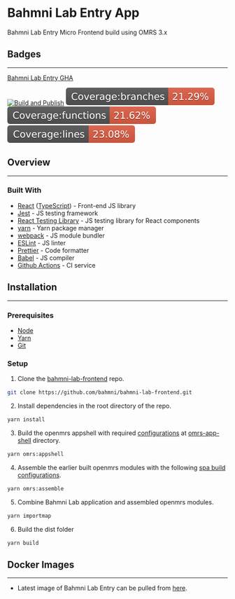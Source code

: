 # Bahmni Lab Entry App

Bahmni Lab Entry Micro Frontend build using OMRS 3.x
## Badges
---

[Bahmni Lab Entry GHA](https://github.com/Bahmni/bahmni-lab-frontend/actions)

[![Build and Publish](https://github.com/Bahmni/bahmni-lab-frontend/actions/workflows/build_publish.yml/badge.svg?branch=main)](https://github.com/Bahmni/bahmni-lab-frontend/actions/workflows/build_publish.yml) ![Badges](badges/badge-branches.svg) ![Badges](badges/badge-functions.svg) ![Badges](badges/badge-lines.svg)

## Overview
---

### Built With

* [React](https://reactjs.org/) ([TypeScript](https://www.typescriptlang.org)) - Front-end JS library
* [Jest](https://jestjs.io/) - JS testing framework
* [React Testing Library](https://testing-library.com/) - JS testing library for React components
* [yarn](https://yarnpkg.com/) - Yarn package manager
* [webpack](https://webpack.js.org/) - JS module bundler
* [ESLint](https://eslint.org/) - JS linter
* [Prettier](https://prettier.io/) - Code formatter
* [Babel](https://babeljs.io/) - JS compiler
* [Github Actions](https://travis-ci.org/) - CI service

## Installation
---

### Prerequisites

* [Node](https://nodejs.org/en/download/)
* [Yarn](https://classic.yarnpkg.com/lang/en/docs/install/#mac-stable)
* [Git](https://git-scm.com/downloads)

### Setup

1. Clone the [bahmni-lab-frontend](https://github.com/bahmni/bahmni-lab-frontend) repo.

```sh
git clone https://github.com/bahmni/bahmni-lab-frontend.git
```

2. Install dependencies in the root directory of the repo.
```sh
yarn install
```
3. Build the openmrs appshell with required [configurations](./config/config.json) at [omrs-app-shell](./omrs-app-shell) directory.
```sh 
yarn omrs:appshell
```

4. Assemble the earlier built openmrs modules with the following [spa build configurations](./config/spa-build-config.json).
```sh
yarn omrs:assemble
```

5. Combine Bahmni Lab application and assembled openmrs modules.
```sh
yarn importmap
```

6. Build the dist folder
```sh
yarn build
```

## Docker Images
---

 * Latest image of Bahmni Lab Entry can be pulled from [here](https://hub.docker.com/r/bahmni/bahmni-lab).  
